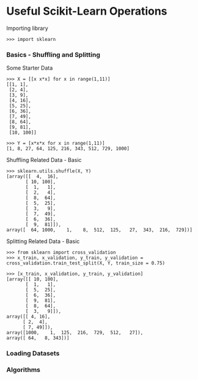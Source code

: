 # Useful Scikit-Learn Operations

Importing library

    >>> import sklearn

### Basics - Shuffling and Splitting

Some Starter Data

    >>> X = [[x x*x] for x in range(1,11)]
    [[1, 1],
     [2, 4],
     [3, 9],
     [4, 16],
     [5, 25],
     [6, 36],
     [7, 49],
     [8, 64],
     [9, 81],
     [10, 100]]

    >>> Y = [x*x*x for x in range(1,11)]
    [1, 8, 27, 64, 125, 216, 343, 512, 729, 1000]

Shuffling Related Data - Basic

    >>> sklearn.utils.shuffle(X, Y)
    [array([[  4,  16],
           [ 10, 100],
           [  1,   1],
           [  2,   4],
           [  8,  64],
           [  5,  25],
           [  3,   9],
           [  7,  49],
           [  6,  36],
           [  9,  81]]),
    array([  64, 1000,    1,    8,  512,  125,   27,  343,  216,  729])]

Splitting Related Data - Basic

    >>> from sklearn import cross_validation
    >>> x_train, x_validation, y_train, y_validation = cross_validation.train_test_split(X, Y, train_size = 0.75)
    
    >>> [x_train, x_validation, y_train, y_validation]
    [array([[ 10, 100],
           [  1,   1],
           [  5,  25],
           [  6,  36],
           [  9,  81],
           [  8,  64],
           [  3,   9]]),
    array([[ 4, 16],
          [ 2,  4],
          [ 7, 49]]),
    array([1000,    1,  125,  216,  729,  512,   27]),
    array([ 64,   8, 343])]

### Loading Datasets

### Algorithms
